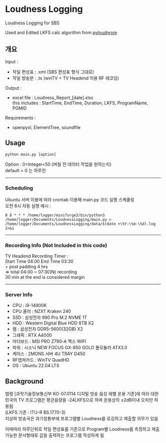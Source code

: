 # Loudness Logging
Loudness Logging for SBS   

Used and Edited LKFS calc algorithm from [pyloudnrom](https://github.com/csteinmetz1/pyloudnorm)   


## 개요
Input :
* 작일 편성표 : .xml (SBS 편성표 형식 그대로)
* 작일 방송분 : .ts (winTV + TV Headend 이용 RF 레코딩)

Output :
* excel file : Loudness_Report_[date].xlsx   
this includes : StartTime, EndTime, Duration, LKFS, ProgramName, PGMID   

Requirements :
* openpyxl, ElementTree, soundfile

## Usage
``` shell
python main.py [option]
```
Option : 0\<Integer\<50 (며철 전 데이터 작업을 원하는지)    
default = 0 는 하루전  

---
### Scheduling
Ubuntu 서버 이용에 따라 crontab 이용해 main.py 코드 실행 스케줄링    
오전 8시 자동 실행 예시 : 
```
0 8 * * * /home/logger/miniforge3/bin/python3 /home/logger/Documents/LoudnessLogging/main.py > /home/logger/Documents/LoudnessLogging/data/$(date +\%Y-\%m-\%d).log 2>&1
```
---
### Recording Info (Not Included in this code)
TV Headend Recording Timer :    
Start Time 04:00 End Time 03:30    
\+ post padding 4 hrs    
=> total 04:00 ~ 07:30(N) recording    
30 min at the end is considered margin   

---
### Server Info
* CPU : i9-14900K
* CPU 쿨러 : NZXT Kraken 240
* SSD : 삼성전자 990 Pro M.2 NVME 1T
* HDD : Western Digital Blue HDD 8TB X2 
* 램 : 삼성전자 DDR5-5600(32GB) X2
* 그래픽 : RTX A4000
* 마더보드 : MSI PRO Z790-A 맥스 WIFI
* 파워 : 시소닉 NEW FOCUS GX-850 GOLD 풀모듈러 ATX3.0 
* 케이스 : 2MONS 서버 4U TRAY D450
* RF캡쳐카드 : WinTV QuadHD
* OS : Ubuntu 22.04 LTS

## Background
법령 [과학기술정보통신부 KO-07.0114 디지털 방송 음성 레벨 운용 기준]에 따라 대한민국의 TV 프로그램은 평균음량을 -24LKFS으로 하며 운용상의 ±2dB이내 오차만 허용됨  
(LKFS 기준 : ITU-R BS.1770-3)    
지상파 방송국은 과기정통부에 프로그램별 Loudness를 로깅하고 제출할 의무가 있음    

이에따라 하루단위로 작일 편성표를 기준으로 Program별 Loudness를 측정하고 제출 가능한 문서형태로 값을 출력하는 프로그램 작성하게 됨    
